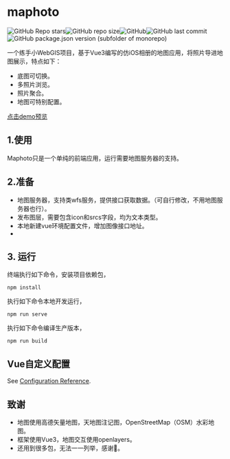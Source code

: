 # maphoto

![GitHub Repo stars](https://img.shields.io/github/stars/WShihan/maphoto?style=social)![GitHub repo size](https://img.shields.io/github/repo-size/WShihan/maphoto?style=plastic)![GitHub](https://img.shields.io/github/license/WShihan/maphoto)![GitHub last commit](https://img.shields.io/github/last-commit/WShihan/maphoto?style=plastic)![GitHub package.json version (subfolder of monorepo)](https://img.shields.io/github/package-json/v/WShihan/maphoto)

一个练手小WebGIS项目，基于Vue3编写的仿iOS相册的地图应用，将照片导进地图展示，特点如下：

* 底图可切换。
* 多照片浏览。
* 照片聚合。
* 地图可特别配置。

[点击demo预览](https://www.wsh233.cn/webapp/maphoto)



## 1.使用

Maphoto只是一个单纯的前端应用，运行需要地图服务器的支持。

## 2.准备

* 地图服务器，支持类wfs服务，提供接口获取数据。（可自行修改，不用地图服务器也行）。
* 发布图层，需要包含icon和srcs字段，均为文本类型。
* 本地新建vue环境配置文件，增加图像接口地址。
* 

## 3. 运行

终端执行如下命令，安装项目依赖包，

```
npm install
```

执行如下命令本地开发运行，

```
npm run serve
```

执行如下命令编译生产版本，

```
npm run build
```



## Vue自定义配置

See [Configuration Reference](https://cli.vuejs.org/config/).



## 致谢

* 地图使用高德矢量地图，天地图注记图，OpenStreetMap（OSM）水彩地图。
* 框架使用Vue3，地图交互使用openlayers。
* 还用到很多包，无法一一列举，感谢:sparkling_heart:。
